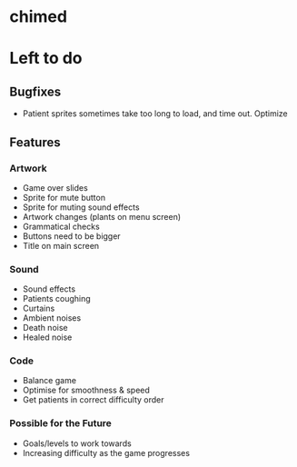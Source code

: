 chimed
======

# Left to do
## Bugfixes
- Patient sprites sometimes take too long to load, and time out. Optimize

## Features
### Artwork
- Game over slides
- Sprite for mute button
- Sprite for muting sound effects
- Artwork changes (plants on menu screen)
- Grammatical checks
- Buttons need to be bigger
- Title on main screen

### Sound
- Sound effects
 - Patients coughing
 - Curtains
 - Ambient noises
 - Death noise
 - Healed noise

### Code
- Balance game
- Optimise for smoothness & speed
- Get patients in correct difficulty order

### Possible for the Future
- Goals/levels to work towards
- Increasing difficulty as the game progresses

